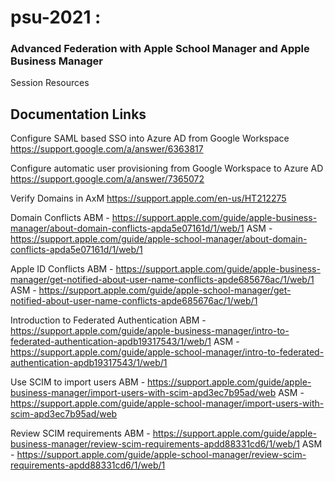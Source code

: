 # psu-2021 : 
### Advanced Federation with Apple School Manager and Apple Business Manager 
Session Resources 


## Documentation Links 

Configure SAML based SSO into Azure AD from Google Workspace
https://support.google.com/a/answer/6363817

Configure automatic user provisioning from Google Workspace to Azure AD
https://support.google.com/a/answer/7365072

Verify Domains in AxM
https://support.apple.com/en-us/HT212275

Domain Conflicts 
ABM - https://support.apple.com/guide/apple-business-manager/about-domain-conflicts-apda5e07161d/1/web/1
ASM - https://support.apple.com/guide/apple-school-manager/about-domain-conflicts-apda5e07161d/1/web/1


Apple ID Conflicts 
ABM - https://support.apple.com/guide/apple-business-manager/get-notified-about-user-name-conflicts-apde685676ac/1/web/1
ASM - https://support.apple.com/guide/apple-school-manager/get-notified-about-user-name-conflicts-apde685676ac/1/web/1

Introduction to Federated Authentication 
ABM - https://support.apple.com/guide/apple-business-manager/intro-to-federated-authentication-apdb19317543/1/web/1
ASM - https://support.apple.com/guide/apple-school-manager/intro-to-federated-authentication-apdb19317543/1/web/1

Use SCIM to import users
ABM - https://support.apple.com/guide/apple-business-manager/import-users-with-scim-apd3ec7b95ad/web
ASM - https://support.apple.com/guide/apple-school-manager/import-users-with-scim-apd3ec7b95ad/web

Review SCIM requirements 
ABM - https://support.apple.com/guide/apple-business-manager/review-scim-requirements-apdd88331cd6/1/web/1
ASM - https://support.apple.com/guide/apple-school-manager/review-scim-requirements-apdd88331cd6/1/web/1
